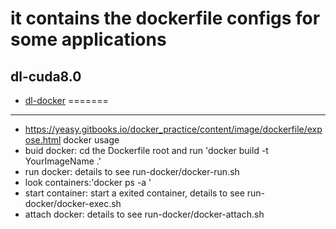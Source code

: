# it contains the dockerfile configs for some applications

## dl-cuda8.0
* [dl-docker](https://github.com/floydhub/dl-docker)
=======
----
* https://yeasy.gitbooks.io/docker_practice/content/image/dockerfile/expose.html docker usage
* buid docker: cd the Dockerfile root and run \'docker build -t YourImageName .\'
* run docker: details to see run-docker/docker-run.sh
* look containers:\'docker ps -a \'
* start container: start a exited container, details to see run-docker/docker-exec.sh
* attach docker: details to see run-docker/docker-attach.sh
